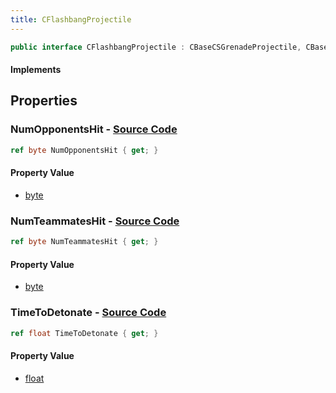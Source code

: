 ```yaml
---
title: CFlashbangProjectile
---
```


```csharp
public interface CFlashbangProjectile : CBaseCSGrenadeProjectile, CBaseGrenade, CBaseFlex, CBaseAnimGraph, CBaseModelEntity, CBaseEntity, CEntityInstance, ISchemaClass<CEntityInstance>, ISchemaClass<CBaseEntity>, ISchemaClass<CBaseModelEntity>, ISchemaClass<CBaseAnimGraph>, ISchemaClass<CBaseFlex>, ISchemaClass<CBaseGrenade>, ISchemaClass<CBaseCSGrenadeProjectile>, ISchemaClass<CFlashbangProjectile>, ISchemaField, ISchemaClass, INativeHandle
```

#### Implements

## Properties

### **NumOpponentsHit** - [Source Code](https://github.com/swiftly-solution/swiftlys2/blob/main/managed/src/SwiftlyS2.Generated/Schemas/Interfaces/CFlashbangProjectile.cs#L18)

```csharp
ref byte NumOpponentsHit { get; }
```

#### Property Value

- [byte](https://learn.microsoft.com/dotnet/api/system.byte)

### **NumTeammatesHit** - [Source Code](https://github.com/swiftly-solution/swiftlys2/blob/main/managed/src/SwiftlyS2.Generated/Schemas/Interfaces/CFlashbangProjectile.cs#L20)

```csharp
ref byte NumTeammatesHit { get; }
```

#### Property Value

- [byte](https://learn.microsoft.com/dotnet/api/system.byte)

### **TimeToDetonate** - [Source Code](https://github.com/swiftly-solution/swiftlys2/blob/main/managed/src/SwiftlyS2.Generated/Schemas/Interfaces/CFlashbangProjectile.cs#L16)

```csharp
ref float TimeToDetonate { get; }
```

#### Property Value

- [float](https://learn.microsoft.com/dotnet/api/system.single)

